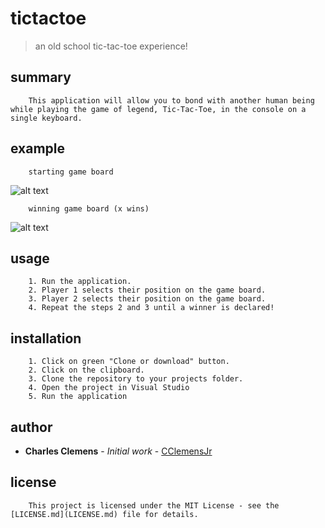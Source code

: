 # tictactoe
>an old school tic-tac-toe experience!

## summary
```
	This application will allow you to bond with another human being while playing the game of legend, Tic-Tac-Toe, in the console on a single keyboard.
```

## example
```
	starting game board
```
![alt text](https://github.com/CClemensJr/Lab04-TicTacTor/blob/master/assets/startingBoard.PNG)

```
	winning game board (x wins)
```
![alt text](https://github.com/CClemensJr/Lab04-TicTacToe/blob/master/assets/winningBoard.PNG)


## usage
```
	1. Run the application.
	2. Player 1 selects their position on the game board.
	3. Player 2 selects their position on the game board.
	4. Repeat the steps 2 and 3 until a winner is declared!
```

## installation
```
	1. Click on green "Clone or download" button.
	2. Click on the clipboard.
	3. Clone the repository to your projects folder.
	4. Open the project in Visual Studio
	5. Run the application
```

## author

* **Charles Clemens** - *Initial work* - [CClemensJr](https://github.com/CClemensJr)


## license
```
	This project is licensed under the MIT License - see the [LICENSE.md](LICENSE.md) file for details.
```